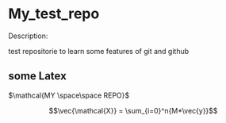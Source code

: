 # My_test_repo
Description:

test repositorie to learn some features of git and github


## some Latex



$\mathcal{MY \space\space REPO}$

$$\vec{\mathcal{X}} = \sum_{i=0}^n{M*\vec{y}}$$
